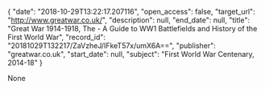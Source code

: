 {
  "date": "2018-10-29T13:22:17.207116", 
  "open_access": false, 
  "target_url": "http://www.greatwar.co.uk/", 
  "description": null, 
  "end_date": null, 
  "title": "Great War 1914-1918, The - A Guide to WW1 Battlefields and History of the First World War", 
  "record_id": "20181029T132217/ZaVzheJ/IFkeT57x/umX6A==", 
  "publisher": "greatwar.co.uk", 
  "start_date": null, 
  "subject": "First World War Centenary, 2014-18"
}

None